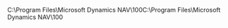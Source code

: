 <span data-ttu-id="e042b-101">C:\\Program Files\\Microsoft Dynamics NAV\\100</span><span class="sxs-lookup"><span data-stu-id="e042b-101">C:\\Program Files\\Microsoft Dynamics NAV\\100</span></span>